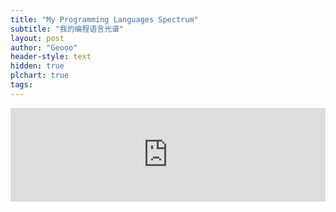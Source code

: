 ```yaml
---
title: "My Programming Languages Spectrum"
subtitle: "我的编程语言光谱"
layout: post
author: "Geooo"
header-style: text
hidden: true
plchart: true
tags:
---
```


<iframe 
  id="chart"
  src="https://huangxuan.me/PL-chart/"
  frameborder="0" 
  scrolling="no" 
  style="width: 100%">
</iframe>
